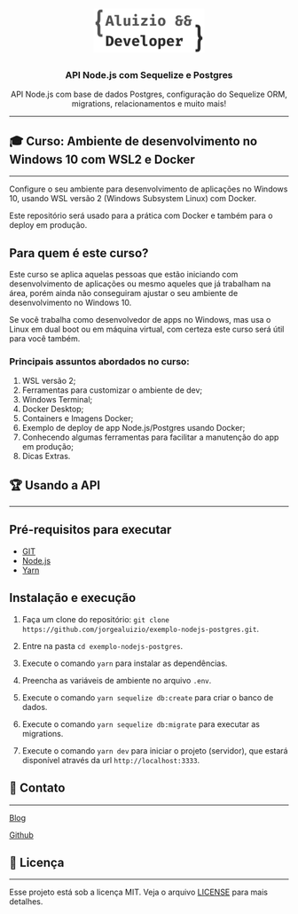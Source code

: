 <h1 align="center">
  <img alt="Aluizio Dveloper" src="src/assets/logotipo.png" width="200px" />
</h1>

<h3 align="center">
  API Node.js com Sequelize e Postgres
</h3>

<p align="center">API Node.js com base de dados Postgres, configuração do Sequelize ORM, migrations, relacionamentos e muito mais!</p>

---

## 🎓 Curso: Ambiente de desenvolvimento no Windows 10 com WSL2 e Docker
---

Configure o seu ambiente para desenvolvimento de aplicações no Windows 10, usando WSL versão 2 (Windows Subsystem Linux) com Docker.

Este repositório será usado para a prática com Docker e também para o deploy em produção.

## Para quem é este curso?

Este curso se aplica aquelas pessoas que estão iniciando com desenvolvimento de aplicações ou mesmo aqueles que já trabalham na área, porém ainda não conseguiram ajustar o seu ambiente de desenvolvimento no Windows 10.

Se você trabalha como desenvolvedor de apps no Windows, mas usa o Linux em dual boot ou em máquina virtual, com certeza este curso será útil para você também.

### Principais assuntos abordados no curso:

1. WSL versão 2;
2. Ferramentas para customizar o ambiente de dev;
3. Windows Terminal;
4. Docker Desktop;
5. Containers e Imagens Docker;
6. Exemplo de deploy de app Node.js/Postgres usando Docker;
7. Conhecendo algumas ferramentas para facilitar a manutenção do app em produção;
8. Dicas Extras.


## 🏆 Usando a API
---

## Pré-requisitos para executar

- [GIT](https://git-scm.com/)
- [Node.js](https://nodejs.org/en/)
- [Yarn](https://yarnpkg.com/pt-BR/docs/install)

## Instalação e execução

1. Faça um clone do repositório: `git clone https://github.com/jorgealuizio/exemplo-nodejs-postgres.git`.

2. Entre na pasta `cd exemplo-nodejs-postgres`.
   
3. Execute o comando `yarn` para instalar as dependências.
   
4. Preencha as variáveis de ambiente no arquivo `.env`.
   
5. Execute o comando `yarn sequelize db:create` para criar o banco de dados.
   
6. Execute o comando `yarn sequelize db:migrate` para executar as migrations.
   
7. Execute o comando `yarn dev` para iniciar o projeto (servidor), que estará disponível através da url `http://localhost:3333`.


## 🤝 Contato
---

[Blog](https://aluiziodeveloper.com.br)

[Github](https://github.com/jorgealuizio)


## 📝 Licença
---

Esse projeto está sob a licença MIT. Veja o arquivo [LICENSE](LICENSE.md) para mais detalhes.
